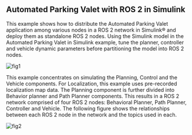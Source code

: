 ## Automated Parking Valet with ROS 2 in Simulink

This example shows how to distribute the Automated Parking Valet application among various nodes in a ROS 2 network in Simulink® and deploy them as standalone ROS 2 nodes. Using the Simulink model in the Automated Parking Valet in Simulink example, tune the planner, controller and vehicle dynamic parameters before partitioning the model into ROS 2 nodes.

![fig1](https://user-images.githubusercontent.com/81799459/205684395-4bdba4d1-6a67-4279-abfd-1156f24c1187.jpg)

This example concentrates on simulating the Planning, Control and the Vehicle components. For Localization, this example uses pre-recorded localization map data. The Planning component is further divided into Behavior planner and Path Planner components. This results in a ROS 2 network comprised of four ROS 2 nodes: Behavioral Planner, Path Planner, Controller and Vehicle. The following figure shows the relationships between each ROS 2 node in the network and the topics used in each.

![fig2](https://user-images.githubusercontent.com/81799459/205684808-9b04f66c-dec5-4af1-b938-9de71949880d.jpg)




